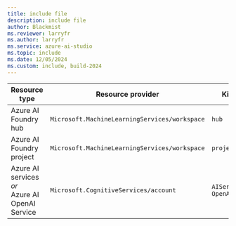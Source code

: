 ```yaml
---
title: include file
description: include file
author: Blackmist
ms.reviewer: larryfr
ms.author: larryfr
ms.service: azure-ai-studio
ms.topic: include
ms.date: 12/05/2024
ms.custom: include, build-2024
---
```


|Resource type|Resource provider|Kind|
|---|---|---|
|Azure AI Foundry hub|`Microsoft.MachineLearningServices/workspace`|`hub`|
|Azure AI Foundry project|`Microsoft.MachineLearningServices/workspace`|`project`|
|Azure AI services *or*</br>Azure AI OpenAI Service|`Microsoft.CognitiveServices/account`|`AIServices`</br>`OpenAI`|
